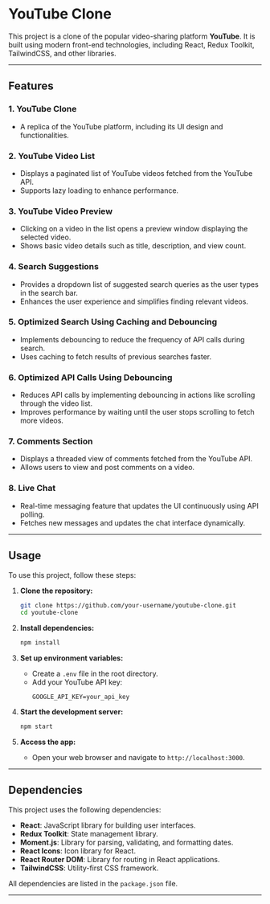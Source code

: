 # YouTube Clone

This project is a clone of the popular video-sharing platform **YouTube**. It is built using modern front-end technologies, including React, Redux Toolkit, TailwindCSS, and other libraries.

---

## Features

### 1. **YouTube Clone**
- A replica of the YouTube platform, including its UI design and functionalities.

### 2. **YouTube Video List**
- Displays a paginated list of YouTube videos fetched from the YouTube API.
- Supports lazy loading to enhance performance.

### 3. **YouTube Video Preview**
- Clicking on a video in the list opens a preview window displaying the selected video.
- Shows basic video details such as title, description, and view count.

### 4. **Search Suggestions**
- Provides a dropdown list of suggested search queries as the user types in the search bar.
- Enhances the user experience and simplifies finding relevant videos.

### 5. **Optimized Search Using Caching and Debouncing**
- Implements debouncing to reduce the frequency of API calls during search.
- Uses caching to fetch results of previous searches faster.

### 6. **Optimized API Calls Using Debouncing**
- Reduces API calls by implementing debouncing in actions like scrolling through the video list.
- Improves performance by waiting until the user stops scrolling to fetch more videos.

### 7. **Comments Section**
- Displays a threaded view of comments fetched from the YouTube API.
- Allows users to view and post comments on a video.

### 8. **Live Chat**
- Real-time messaging feature that updates the UI continuously using API polling.
- Fetches new messages and updates the chat interface dynamically.

---

## Usage

To use this project, follow these steps:

1. **Clone the repository:**
   ```bash
   git clone https://github.com/your-username/youtube-clone.git
   cd youtube-clone
   ```

2. **Install dependencies:**
   ```bash
   npm install
   ```

3. **Set up environment variables:**
   - Create a `.env` file in the root directory.
   - Add your YouTube API key:
     ```env
     GOOGLE_API_KEY=your_api_key
     ```

4. **Start the development server:**
   ```bash
   npm start
   ```

5. **Access the app:**
   - Open your web browser and navigate to `http://localhost:3000`.

---

## Dependencies

This project uses the following dependencies:

- **React**: JavaScript library for building user interfaces.
- **Redux Toolkit**: State management library.
- **Moment.js**: Library for parsing, validating, and formatting dates.
- **React Icons**: Icon library for React.
- **React Router DOM**: Library for routing in React applications.
- **TailwindCSS**: Utility-first CSS framework.

All dependencies are listed in the `package.json` file.

---


